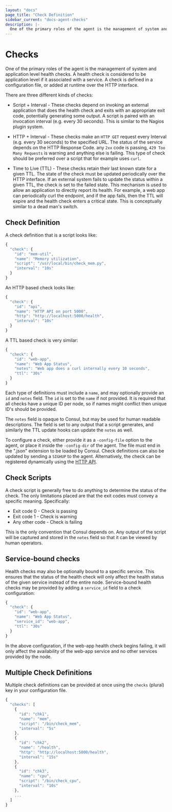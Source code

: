 ```yaml
---
layout: "docs"
page_title: "Check Definition"
sidebar_current: "docs-agent-checks"
description: |-
  One of the primary roles of the agent is the management of system and application level health checks. A health check is considered to be application level if it associated with a service. A check is defined in a configuration file, or added at runtime over the HTTP interface.
---
```


# Checks

One of the primary roles of the agent is the management of system and
application level health checks. A health check is considered to be application
level if it associated with a service. A check is defined in a configuration file,
or added at runtime over the HTTP interface.

There are three different kinds of checks:

 * Script + Interval - These checks depend on invoking an external application
 that does the health check and exits with an appropriate exit code, potentially
 generating some output. A script is paired with an invocation interval (e.g.
 every 30 seconds). This is similar to the Nagios plugin system.

 * HTTP + Interval - These checks make an `HTTP GET` request every Interval (e.g.
 every 30 seconds) to the specified URL. The status of the service depends on the HTTP Response Code.
 any `2xx` code is passing, `429 Too Many Requests` is warning and anything else is failing.
 This type of check should be preferred over a script that for example uses `curl`.

 * Time to Live (TTL) - These checks retain their last known state for a given TTL.
 The state of the check must be updated periodically over the HTTP interface. If an
 external system fails to update the status within a given TTL, the check is
 set to the failed state. This mechanism is used to allow an application to
 directly report its health. For example, a web app can periodically curl the
 endpoint, and if the app fails, then the TTL will expire and the health check
 enters a critical state. This is conceptually similar to a dead man's switch.

## Check Definition

A check definition that is a script looks like:

```javascript
{
  "check": {
    "id": "mem-util",
    "name": "Memory utilization",
    "script": "/usr/local/bin/check_mem.py",
    "interval": "10s"
  }
}
```

An HTTP based check looks like:

```javascript
{
  "check": {
    "id": "api",
    "name": "HTTP API on port 5000",
    "http": "http://localhost:5000/health",
    "interval": "10s"
  }
}
```

A TTL based check is very similar:

```javascript
{
  "check": {
    "id": "web-app",
    "name": "Web App Status",
    "notes": "Web app does a curl internally every 10 seconds",
    "ttl": "30s"
  }
}
```

Each type of definitions must include a `name`, and may optionally
provide an `id` and `notes` field. The `id` is set to the `name` if not
provided. It is required that all checks have a unique ID per node, so if names
might conflict then unique ID's should be provided.

The `notes` field is opaque to Consul, but may be used for human
readable descriptions. The field is set to any output that a script
generates, and similarly the TTL update hooks can update the `notes`
as well.

To configure a check, either provide it as a `-config-file` option to the
agent, or place it inside the `-config-dir` of the agent. The file must
end in the ".json" extension to be loaded by Consul. Check definitions can
also be updated by sending a `SIGHUP` to the agent. Alternatively, the
check can be registered dynamically using the [HTTP API](/docs/agent/http.html).

## Check Scripts

A check script is generally free to do anything to determine the status
of the check. The only limitations placed are that the exit codes must convey
a specific meaning. Specifically:

 * Exit code 0 - Check is passing
 * Exit code 1 - Check is warning
 * Any other code - Check is failing

This is the only convention that Consul depends on. Any output of the script
will be captured and stored in the `notes` field so that it can be viewed
by human operators.

## Service-bound checks

Health checks may also be optionally bound to a specific service. This ensures
that the status of the health check will only affect the health status of the
given service instead of the entire node. Service-bound health checks may be
provided by adding a `service_id` field to a check configuration:

```javascript
{
  "check": {
    "id": "web-app",
    "name": "Web App Status",
    "service_id": "web-app",
    "ttl": "30s"
  }
}
```

In the above configuration, if the web-app health check begins failing, it will
only affect the availability of the web-app service and no other services
provided by the node.

## Multiple Check Definitions

Multiple check definitions can be provided at once using the `checks` (plural)
key in your configuration file.

```javascript
{
  "checks": [
    {
      "id": "chk1",
      "name": "mem",
      "script": "/bin/check_mem",
      "interval": "5s"
    },
    {
      "id": "chk2",
      "name": "/health",
      "http": "http://localhost:5000/health",
      "interval": "15s"
    },
    {
      "id": "chk3",
      "name": "cpu",
      "script": "/bin/check_cpu",
      "interval": "10s"
    },
    ...
  ]
}
```

